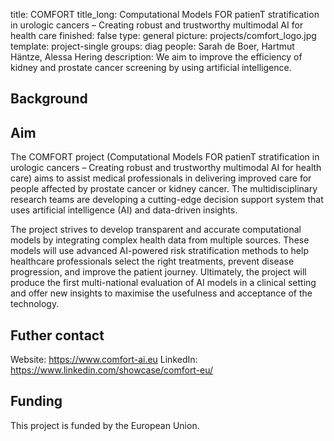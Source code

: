 title: COMFORT
title_long: Computational Models FOR patienT stratification in urologic cancers – Creating robust and trustworthy multimodal AI for health care
finished: false
type: general
picture: projects/comfort_logo.jpg
template: project-single
groups: diag
people: Sarah de Boer, Hartmut Häntze, Alessa Hering
description: We aim to improve the efficiency of kidney and prostate cancer screening by using artificial intelligence. 

## Background

## Aim
The COMFORT project (Computational Models FOR patienT stratification in urologic cancers – Creating robust and trustworthy multimodal AI for health care) aims to assist medical professionals in delivering improved care for people affected by prostate cancer or kidney cancer. The multidisciplinary research teams are developing a cutting-edge decision support system that uses artificial intelligence (AI) and data-driven insights.

The project strives to develop transparent and accurate computational models by integrating complex health data from multiple sources. These models will use advanced AI-powered risk stratification methods to help healthcare professionals select the right treatments, prevent disease progression, and improve the patient journey. Ultimately, the project will produce the first multi-national evaluation of AI models in a clinical setting and offer new insights to maximise the usefulness and acceptance of the technology.

## Futher contact
Website: https://www.comfort-ai.eu
LinkedIn: https://www.linkedin.com/showcase/comfort-eu/

## Funding
This project is funded by the European Union.

